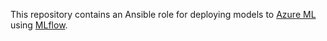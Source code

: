 This repository contains an Ansible role for deploying models to [Azure ML](https://studio.azureml.net) using [MLflow](https://mlflow.org).
